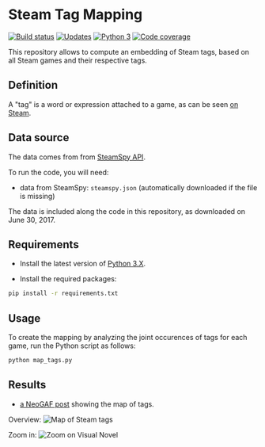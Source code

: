 # Steam Tag Mapping

 [![Build status][Build image]][Build] [![Updates][Dependency image]][PyUp] [![Python 3][Python3 image]][PyUp] [![Code coverage][Codecov image]][Codecov]

  [Build]: https://travis-ci.org/woctezuma/steam-tag-mapping
  [Build image]: https://travis-ci.org/woctezuma/steam-tag-mapping.svg?branch=master

  [PyUp]: https://pyup.io/repos/github/woctezuma/steam-tag-mapping/
  [Dependency image]: https://pyup.io/repos/github/woctezuma/steam-tag-mapping/shield.svg
  [Python3 image]: https://pyup.io/repos/github/woctezuma/steam-tag-mapping/python-3-shield.svg

  [Codecov]: https://codecov.io/gh/woctezuma/steam-tag-mapping
  [Codecov image]: https://codecov.io/gh/woctezuma/steam-tag-mapping/branch/master/graph/badge.svg

This repository allows to compute an embedding of Steam tags, based on all Steam games and their respective tags.

## Definition ##

A "tag" is a word or expression attached to a game, as can be seen [on Steam](http://store.steampowered.com//tag/browse).

## Data source ##

The data comes from from [SteamSpy API](http://steamspy.com/api.php).

To run the code, you will need:
* data from SteamSpy: `steamspy.json` (automatically downloaded if the file is missing)

The data is included along the code in this repository, as downloaded on June 30, 2017.

## Requirements ##

- Install the latest version of [Python 3.X](https://www.python.org/downloads/).

- Install the required packages:

```bash
pip install -r requirements.txt
```

## Usage ##

To create the mapping by analyzing the joint occurences of tags for each game, run the Python script as follows:
```bash
python map_tags.py
```

## Results ##
* [a NeoGAF post](http://www.neogaf.com/forum/showpost.php?p=242575674&postcount=7426) showing the map of tags.

Overview:
![Map of Steam tags](http://i.imgur.com/O2vwzoy.png "Map of Steam tags")

Zoom in:
![Zoom on Visual Novel](http://i.imgur.com/tD5yZQ7.png "Zoom on Visual Novel")
